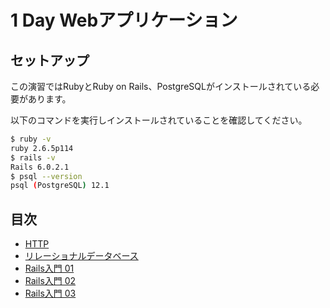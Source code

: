 # 1 Day Webアプリケーション

## セットアップ

この演習ではRubyとRuby on Rails、PostgreSQLがインストールされている必要があります。

以下のコマンドを実行しインストールされていることを確認してください。

```sh
$ ruby -v
ruby 2.6.5p114
$ rails -v
Rails 6.0.2.1
$ psql --version
psql (PostgreSQL) 12.1
```

## 目次

- [HTTP](./docs/http.md)
- [リレーショナルデータベース](./docs/rdb.md)
- [Rails入門 01](./docs/rails-01.md)
- [Rails入門 02](./docs/rails-02.md)
- [Rails入門 03](./docs/rails-03.md)

